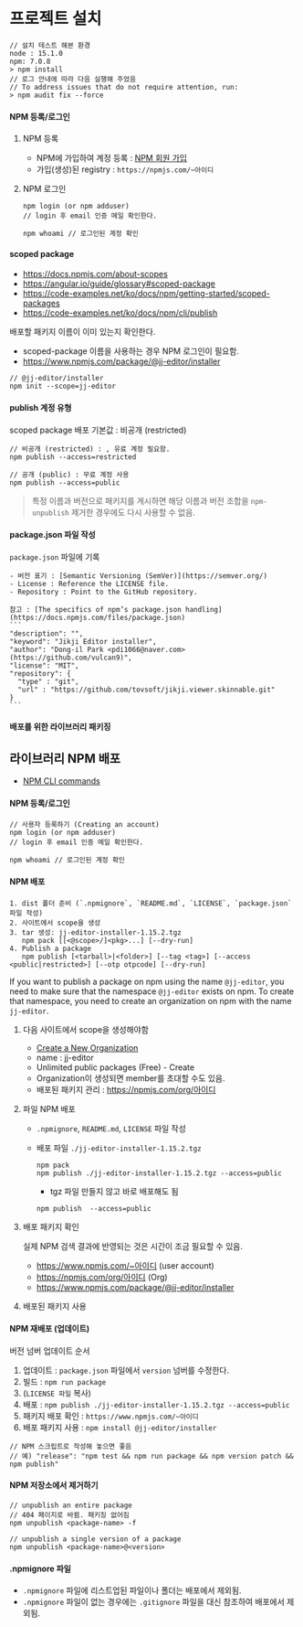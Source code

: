 # 프로젝트 설치
```
// 설치 테스트 해본 환경
node : 15.1.0
npm: 7.0.8
> npm install
// 로그 안내에 따라 다음 실행해 주었음
// To address issues that do not require attention, run:
> npm audit fix --force
```

#### NPM 등록/로그인

1. NPM 등록
    - NPM에 가입하여 계정 등록 : [NPM 회원 가입](https://docs.npmjs.com/getting-started/publishing-npm-packages)
    - 가입(생성)된 registry : `https://npmjs.com/~아이디`

2. NPM 로그인
    ```
    npm login (or npm adduser)
    // login 후 email 인증 메일 확인한다.
    
    npm whoami // 로그인된 계정 확인
    ```
    
#### scoped package
- https://docs.npmjs.com/about-scopes
- https://angular.io/guide/glossary#scoped-package
- https://code-examples.net/ko/docs/npm/getting-started/scoped-packages
- https://code-examples.net/ko/docs/npm/cli/publish

배포할 패키지 이름이 이미 있는지 확인한다.
- scoped-package 이름을 사용하는 경우 NPM 로그인이 필요함.
- https://www.npmjs.com/package/@jj-editor/installer  

```
// @jj-editor/installer
npm init --scope=jj-editor
```

#### publish 계정 유형
scoped package 배포 기본값 : 비공개 (restricted)
```
// 비공개 (restricted) : , 유료 계정 필요함.
npm publish --access=restricted

// 공개 (public) : 무료 계정 사용
npm publish --access=public
```
> 특정 이름과 버전으로 패키지를 게시하면 해당 이름과 버전 조합을 `npm-unpublish` 제거한 경우에도 다시 사용할 수 없음.

#### package.json 파일 작성

`package.json` 파일에 기록 

    - 버전 표기 : [Semantic Versioning (SemVer)](https://semver.org/)
    - License : Reference the LICENSE file.
    - Repository : Point to the GitHub repository.

    참고 : [The specifics of npm’s package.json handling](https://docs.npmjs.com/files/package.json)
    ```
    "description": "",
    "keyword": "Jikji Editor installer",
    "author": "Dong-il Park <pdi1066@naver.com> (https://github.com/vulcan9)",
    "license": "MIT",
    "repository": {
      "type" : "git",
      "url" : "https://github.com/tovsoft/jikji.viewer.skinnable.git"
    }
    ```

#### 배포를 위한 라이브러리 패키징 

## 라이브러리 NPM 배포
- [NPM CLI commands](https://docs.npmjs.com/cli-documentation/)

#### NPM 등록/로그인
```
// 사용자 등록하기 (Creating an account)
npm login (or npm adduser)
// login 후 email 인증 메일 확인한다.

npm whoami // 로그인된 계정 확인
```

#### NPM 배포

```
1. dist 폴더 준비 (`.npmignore`, `README.md`, `LICENSE`, `package.json` 파일 작성)
2. 사이트에서 scope을 생성
3. tar 생성: jj-editor-installer-1.15.2.tgz
   npm pack [[<@scope>/]<pkg>...] [--dry-run]
4. Publish a package
   npm publish [<tarball>|<folder>] [--tag <tag>] [--access <public|restricted>] [--otp otpcode] [--dry-run]
```

If you want to publish a package on npm using the name `@jj-editor`, 
you need to make sure that the namespace `@jj-editor` exists on npm. 
To create that namespace, you need to create an organization on npm with the name `jj-editor`.

1. 다음 사이트에서 scope을 생성해야함
    - [Create a New Organization](https://www.npmjs.com/org/create)
    - name : jj-editor
    - Unlimited public packages (Free) - Create
    - Organization이 생성되면 member를 초대할 수도 있음.
    - 배포된 패키지 관리 : https://npmjs.com/org/아이디

2. 파일 NPM 배포
    - `.npmignore`, `README.md`, `LICENSE` 파일 작성
    - 배포 파일 `./jj-editor-installer-1.15.2.tgz`
      ```
      npm pack
      npm publish ./jj-editor-installer-1.15.2.tgz --access=public
      ```
      
      - tgz 파일 만들지 않고 바로 배포해도 됨
      ```
      npm publish  --access=public
      ```
      
3. 배포 패키지 확인

    실제 NPM 검색 결과에 반영되는 것은 시간이 조금 필요할 수 있음.
     - https://www.npmjs.com/~아이디 (user account)
     - https://npmjs.com/org/아이디 (Org)
     - https://www.npmjs.com/package/@jj-editor/installer 

4. 배포된 패키지 사용

#### NPM 재배포 (업데이트)
버전 넘버 업데이트 순서

1. 업데이트 : `package.json` 파일에서 `version` 넘버를 수정한다.
2. 빌드 : `npm run package`
3. (`LICENSE 파일` 복사)
4. 배포 : `npm publish ./jj-editor-installer-1.15.2.tgz --access=public`
5. 패키지 배포 확인 : `https://www.npmjs.com/~아이디`
6. 배포 패키지 사용 : `npm install @jj-editor/installer`
```
// NPM 스크립트로 작성해 놓으면 좋음
// 예) "release": "npm test && npm run package && npm version patch && npm publish"
```

#### NPM 저장소에서 제거하기
```
// unpublish an entire package
// 404 페이지로 바뀜. 패키징 없어짐
npm unpublish <package-name> -f

// unpublish a single version of a package
npm unpublish <package-name>@<version>
```

#### .npmignore 파일 
- `.npmignore` 파일에 리스트업된 파일이나 폴더는 배포에서 제외됨.
- `.npmignore` 파일이 없는 경우에는 `.gitignore` 파일을 대신 참조하여 배포에서 제외됨.


